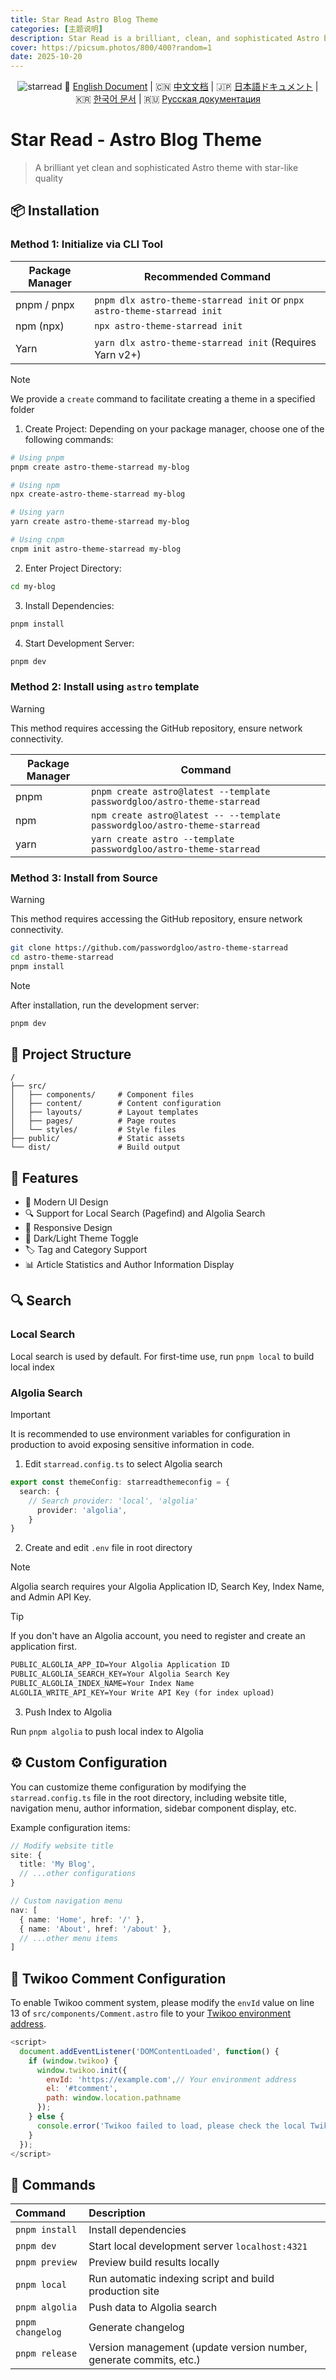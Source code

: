 ```yaml
---
title: Star Read Astro Blog Theme
categories: [主题说明]
description: Star Read is a brilliant, clean, and sophisticated Astro blog theme. It offers multiple installation methods, has a well structured project layout, and comes with features like modern UI, search support, responsive design, theme toggling, and more. It also provides detailed configurations for search, theme customization, and comment systems.
cover: https://picsum.photos/800/400?random=1
date: 2025-10-20
---
```


<div align="center">
  <img src="https://origin.picgo.net/2025/09/20/starread9dd6dc8d9d8dc4eb.png" alt="starread" border="0">
   🏴󠁧󠁢󠁥󠁮󠁧󠁿 <a href="https://github.com/passwordgloo/astro-theme-starread/blob/master/README.md">English Document</a> | 
  🇨🇳 <a href="https://github.com/passwordgloo/astro-theme-starread/blob/master/READMECN.md">中文文档</a> | 
  🇯🇵 <a href="https://github.com/passwordgloo/astro-theme-starread/blob/master/READMEJA.md">日本語ドキュメント</a> | 
  🇰🇷 <a href="https://github.com/passwordgloo/astro-theme-starread/blob/master/READMEKO.md">한국어 문서</a> | 
  🇷🇺 <a href="https://github.com/passwordgloo/astro-theme-starread/blob/master/READMERU.md">Русская документация</a>
</div>


# Star Read - Astro Blog Theme

>A brilliant yet clean and sophisticated Astro theme with star-like quality

## 📦 Installation

### Method 1: Initialize via CLI Tool

| Package Manager | Recommended Command                          |
|----------------|-------------------------------------------|
| pnpm / pnpx    | `pnpm dlx astro-theme-starread init` or `pnpx astro-theme-starread init` |
| npm (npx)      | `npx astro-theme-starread init`           |
| Yarn           | `yarn dlx astro-theme-starread init` (Requires Yarn v2+) |

>[!note]
>We provide a `create` command to facilitate creating a theme in a specified folder

1. Create Project: Depending on your package manager, choose one of the following commands:

```bash
# Using pnpm
pnpm create astro-theme-starread my-blog

# Using npm
npx create-astro-theme-starread my-blog

# Using yarn
yarn create astro-theme-starread my-blog

# Using cnpm
cnpm init astro-theme-starread my-blog
```

2. Enter Project Directory:

```bash
cd my-blog
```

3. Install Dependencies:

```bash
pnpm install
```

4. Start Development Server:

```bash
pnpm dev
```

### Method 2: Install using `astro` template

>[!warning]
>This method requires accessing the GitHub repository, ensure network connectivity.

| Package Manager | Command                                        |
|----------------|---------------------------------------------|
| pnpm           | `pnpm create astro@latest --template passwordgloo/astro-theme-starread` |
| npm            | `npm create astro@latest -- --template passwordgloo/astro-theme-starread` |
| yarn           | `yarn create astro --template passwordgloo/astro-theme-starread` |

### Method 3: Install from Source

>[!warning]
>This method requires accessing the GitHub repository, ensure network connectivity.


```bash
git clone https://github.com/passwordgloo/astro-theme-starread
cd astro-theme-starread
pnpm install
```

>[!note]
>After installation, run the development server:
```bash
pnpm dev
```

## 📂 Project Structure

```text
/
├── src/
│   ├── components/     # Component files
│   ├── content/        # Content configuration
│   ├── layouts/        # Layout templates
│   ├── pages/          # Page routes
│   └── styles/         # Style files
├── public/             # Static assets
└── dist/               # Build output
```

## 🚀 Features

- 🎨 Modern UI Design
- 🔍 Support for Local Search (Pagefind) and Algolia Search
- 📱 Responsive Design
- 🌙 Dark/Light Theme Toggle
- 🏷️ Tag and Category Support
- 📊 Article Statistics and Author Information Display

## 🔍 Search

### Local Search

Local search is used by default. For first-time use, run `pnpm local` to build local index

### Algolia Search

>[!important]
>It is recommended to use environment variables for configuration in production to avoid exposing sensitive information in code.

1. Edit `starread.config.ts` to select Algolia search
```ts
export const themeConfig: starreadthemeconfig = {
  search: {
    // Search provider: 'local', 'algolia'
      provider: 'algolia',
    }
}
```

2. Create and edit `.env` file in root directory

>[!note]
>Algolia search requires your Algolia Application ID, Search Key, Index Name, and Admin API Key.

>[!tip]
>If you don't have an Algolia account, you need to register and create an application first.

```txt
PUBLIC_ALGOLIA_APP_ID=Your Algolia Application ID
PUBLIC_ALGOLIA_SEARCH_KEY=Your Algolia Search Key
PUBLIC_ALGOLIA_INDEX_NAME=Your Index Name
ALGOLIA_WRITE_API_KEY=Your Write API Key (for index upload)
```

3. Push Index to Algolia

Run `pnpm algolia` to push local index to Algolia

## ⚙️ Custom Configuration

You can customize theme configuration by modifying the `starread.config.ts` file in the root directory, including website title, navigation menu, author information, sidebar component display, etc.

Example configuration items:
```typescript
// Modify website title
site: {
  title: 'My Blog',
  // ...other configurations
}

// Custom navigation menu
nav: [
  { name: 'Home', href: '/' },
  { name: 'About', href: '/about' },
  // ...other menu items
]
```

## 🔧 Twikoo Comment Configuration

To enable Twikoo comment system, please modify the `envId` value on line 13 of `src/components/Comment.astro` file to your [Twikoo environment address](https://twikoo.js.org/backend.html).

```js
<script>
  document.addEventListener('DOMContentLoaded', function() {
    if (window.twikoo) {
      window.twikoo.init({
        envId: 'https://example.com',// Your environment address
        el: '#tcomment',
        path: window.location.pathname
      });
    } else {
      console.error('Twikoo failed to load, please check the local Twikoo location or CDN address');
    }
  });
</script>
```


## 🧞 Commands

| Command                 | Description                                       |
| :----------------------- | :--------------------------------------------- |
| `pnpm install`           | Install dependencies                           |
| `pnpm dev`               | Start local development server `localhost:4321` |
| `pnpm preview`           | Preview build results locally                   |
| `pnpm local`             | Run automatic indexing script and build production site |
| `pnpm algolia`           | Push data to Algolia search                      |
| `pnpm changelog`         | Generate changelog                              |
| `pnpm release`           | Version management (update version number, generate commits, etc.) |